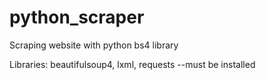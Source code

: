 # python_scraper
Scraping website with python bs4 library

Libraries: beautifulsoup4, lxml, requests --must be installed


